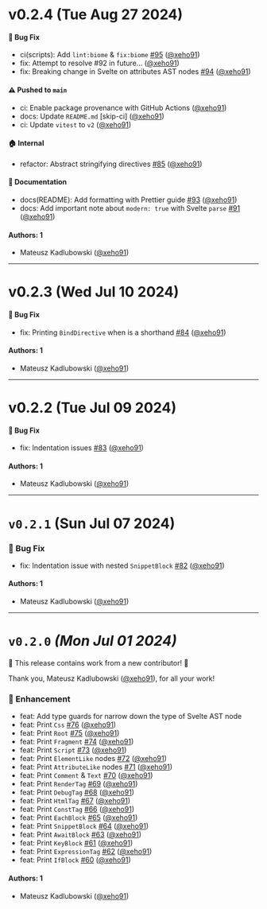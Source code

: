 # v0.2.4 (Tue Aug 27 2024)

#### 🐛 Bug Fix

- ci(scripts): Add `lint:biome` & `fix:biome` [#95](https://github.com/xeho91/svelte-ast-print/pull/95) ([@xeho91](https://github.com/xeho91))
- fix: Attempt to resolve #92 in future... ([@xeho91](https://github.com/xeho91))
- fix: Breaking change in Svelte on attributes AST nodes [#94](https://github.com/xeho91/svelte-ast-print/pull/94) ([@xeho91](https://github.com/xeho91))

#### ⚠️ Pushed to `main`

- ci: Enable package provenance with GitHub Actions ([@xeho91](https://github.com/xeho91))
- docs: Update `README.md` [skip-ci] ([@xeho91](https://github.com/xeho91))
- ci: Update `vitest` to `v2` ([@xeho91](https://github.com/xeho91))

#### 🏠 Internal

- refactor: Abstract stringifying directives [#85](https://github.com/xeho91/svelte-ast-print/pull/85) ([@xeho91](https://github.com/xeho91))

#### 📝 Documentation

- docs(README): Add formatting with Prettier guide [#93](https://github.com/xeho91/svelte-ast-print/pull/93) ([@xeho91](https://github.com/xeho91))
- docs: Add important note about `modern: true` with Svelte `parse` [#91](https://github.com/xeho91/svelte-ast-print/pull/91) ([@xeho91](https://github.com/xeho91))

#### Authors: 1

- Mateusz Kadlubowski ([@xeho91](https://github.com/xeho91))

---

# v0.2.3 (Wed Jul 10 2024)

#### 🐛 Bug Fix

- fix: Printing `BindDirective` when is a shorthand [#84](https://github.com/xeho91/svelte-ast-print/pull/84) ([@xeho91](https://github.com/xeho91))

#### Authors: 1

- Mateusz Kadlubowski ([@xeho91](https://github.com/xeho91))

---

# v0.2.2 (Tue Jul 09 2024)

#### 🐛 Bug Fix

- fix: Indentation issues [#83](https://github.com/xeho91/svelte-ast-print/pull/83) ([@xeho91](https://github.com/xeho91))

#### Authors: 1

- Mateusz Kadlubowski ([@xeho91](https://github.com/xeho91))

---

# `v0.2.1` (Sun Jul 07 2024)

### 🐛 Bug Fix

- fix: Indentation issue with nested `SnippetBlock` [#82](https://github.com/xeho91/svelte-ast-print/pull/82) ([@xeho91](https://github.com/xeho91))

#### Authors: 1

- Mateusz Kadlubowski ([@xeho91](https://github.com/xeho91))

---

# `v0.2.0` _(Mon Jul 01 2024)_

:tada: This release contains work from a new contributor! :tada:

Thank you, Mateusz Kadlubowski ([@xeho91](https://github.com/xeho91)), for all your work!

### 🚀 Enhancement

- feat: Add type guards for narrow down the type of Svelte AST node
- feat: Print `Css` [#76](https://github.com/xeho91/svelte-ast-print/pull/76) ([@xeho91](https://github.com/xeho91))
- feat: Print `Root` [#75](https://github.com/xeho91/svelte-ast-print/pull/75) ([@xeho91](https://github.com/xeho91))
- feat: Print `Fragment` [#74](https://github.com/xeho91/svelte-ast-print/pull/74) ([@xeho91](https://github.com/xeho91))
- feat: Print `Script` [#73](https://github.com/xeho91/svelte-ast-print/pull/73) ([@xeho91](https://github.com/xeho91))
- feat: Print `ElementLike` nodes [#72](https://github.com/xeho91/svelte-ast-print/pull/72) ([@xeho91](https://github.com/xeho91))
- feat: Print `AttributeLike` nodes [#71](https://github.com/xeho91/svelte-ast-print/pull/71) ([@xeho91](https://github.com/xeho91))
- feat: Print `Comment` & `Text` [#70](https://github.com/xeho91/svelte-ast-print/pull/70) ([@xeho91](https://github.com/xeho91))
- feat: Print `RenderTag` [#69](https://github.com/xeho91/svelte-ast-print/pull/69) ([@xeho91](https://github.com/xeho91))
- feat: Print `DebugTag` [#68](https://github.com/xeho91/svelte-ast-print/pull/68) ([@xeho91](https://github.com/xeho91))
- feat: Print `HtmlTag` [#67](https://github.com/xeho91/svelte-ast-print/pull/67) ([@xeho91](https://github.com/xeho91))
- feat: Print `ConstTag` [#66](https://github.com/xeho91/svelte-ast-print/pull/66) ([@xeho91](https://github.com/xeho91))
- feat: Print `EachBlock` [#65](https://github.com/xeho91/svelte-ast-print/pull/65) ([@xeho91](https://github.com/xeho91))
- feat: Print `SnippetBlock` [#64](https://github.com/xeho91/svelte-ast-print/pull/64) ([@xeho91](https://github.com/xeho91))
- feat: Print `AwaitBlock` [#63](https://github.com/xeho91/svelte-ast-print/pull/63) ([@xeho91](https://github.com/xeho91))
- feat: Print `KeyBlock` [#61](https://github.com/xeho91/svelte-ast-print/pull/61) ([@xeho91](https://github.com/xeho91))
- feat: Print `ExpressionTag` [#62](https://github.com/xeho91/svelte-ast-print/pull/62) ([@xeho91](https://github.com/xeho91))
- feat: Print `IfBlock` [#60](https://github.com/xeho91/svelte-ast-print/pull/60) ([@xeho91](https://github.com/xeho91))

#### Authors: 1

- Mateusz Kadlubowski ([@xeho91](https://github.com/xeho91))
